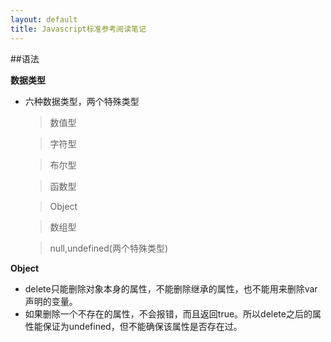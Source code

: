 ```yaml
---
layout: default
title: Javascript标准参考阅读笔记
---
```


##语法

**数据类型**

- 六种数据类型，两个特殊类型

	> 数值型

	> 字符型

	> 布尔型

	> 函数型

	> Object

	> 数组型

	> null,undefined(两个特殊类型)

**Object**

- delete只能删除对象本身的属性，不能删除继承的属性，也不能用来删除var声明的变量。
- 如果删除一个不存在的属性，不会报错，而且返回true。所以delete之后的属性能保证为undefined，但不能确保该属性是否存在过。